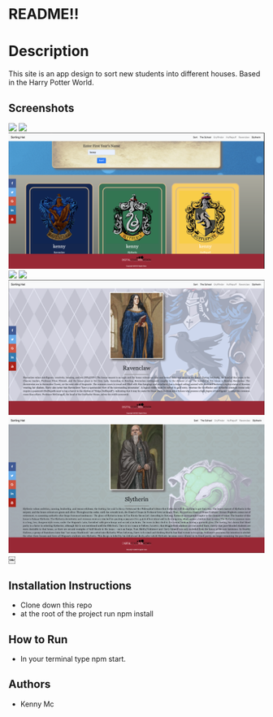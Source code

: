 # README!!

# Description
This site is an app design to sort new students into different houses. Based in the Harry Potter World.


## Screenshots
![](img/ScreenShot1.png)
![](img/ScreenShot2.png)
![](img/ScreenShot3.png)
![](img/ScreenShot4.png)
![](img/ScreenShot5.png)
![](img/ScreenShot6.png)
![](img/ScreenShot7.png)
￼

## Installation Instructions
* Clone down this repo
* at the root of the project run npm install

## How to Run
* In your terminal type npm start.

## Authors
* Kenny Mc
